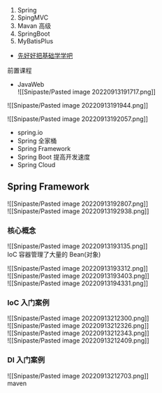 1. Spring
2. SpingMVC
3. Mavan 高级
4. SpringBoot
5. MyBatisPlus

- [先好好把基础学学吧](https://www.bilibili.com/video/BV1Qf4y1T7Hx/?spm_id_from=333.788.recommend_more_video.0&vd_source=25509bb582bc4a25d86d871d5cdffca3)

前置课程

- JavaWeb  
![[Snipaste/Pasted image 20220913191717.png]]

![[Snipaste/Pasted image 20220913191944.png]]

![[Snipaste/Pasted image 20220913192057.png]]

- spring.io
- Spring 全家桶
- Spring Framework
- Spring Boot 提高开发速度
- Spring Cloud

## Spring Framework

![[Snipaste/Pasted image 20220913192807.png]]  
![[Snipaste/Pasted image 20220913192938.png]]

### 核心概念

![[Snipaste/Pasted image 20220913193135.png]]  
IoC 容器管理了大量的 Bean(对象)

![[Snipaste/Pasted image 20220913193312.png]]  
![[Snipaste/Pasted image 20220913193403.png]]  
![[Snipaste/Pasted image 20220913194331.png]]

### IoC 入门案例

![[Snipaste/Pasted image 20220913212300.png]]  
![[Snipaste/Pasted image 20220913212326.png]]  
![[Snipaste/Pasted image 20220913212343.png]]  
![[Snipaste/Pasted image 20220913212409.png]]

### DI 入门案例

![[Snipaste/Pasted image 20220913212703.png]]  
maven
